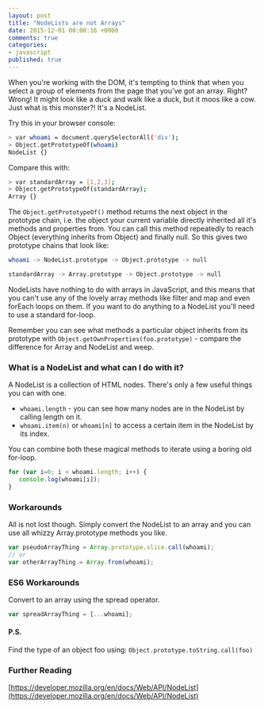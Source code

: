 ```yaml
---
layout: post
title: "NodeLists are not Arrays"
date: 2015-12-01 00:00:16 +0000
comments: true
categories:
- javascript
published: true
---
```


When you're working with the DOM, it's tempting to think that when you select a group of elements from the page that you've got an array. Right? Wrong! It might look like a duck and walk like a duck, but it moos like a cow. Just what is this monster?! It's a NodeList.

Try this in your browser console:

```bash
> var whoami = document.querySelectorAll('div');
> Object.getPrototypeOf(whoami)
NodeList {}
```

Compare this with:

```bash
> var standardArray = [1,2,3];
> Object.getPrototypeOf(standardArray);
Array {}
```

The `Object.getPrototypeOf()` method returns the next object in the prototype chain, i.e. the object your current variable directly inherited all it's methods and properties from. You can call this method repeatedly to reach Object (everything inherits from Object) and finally null. So this gives two prototype chains that look like:

```bash
whoami -> NodeList.prototype -> Object.prototype -> null

standardArray -> Array.prototype -> Object.prototype -> null
```

NodeLists have nothing to do with arrays in JavaScript, and this means that you can't use any of the lovely array methods like filter and map and even forEach loops on them. If you want to do anything to a NodeList you'll need to use a standard for-loop.

Remember you can see what methods a particular object inherits from its prototype with `Object.getOwnProperties(foo.prototype)` - compare the difference for Array and NodeList and weep.

### What is a NodeList and what can I do with it?

A NodeList is a collection of HTML nodes. There's only a few useful things you can with one.

* `whoami.length` - you can see how many nodes are in the NodeList by calling length on it.
* `whoami.item(n)` or `whoami[n]` to access a certain item in the NodeList by its index.

You can combine both these magical methods to iterate using a boring old for-loop.

```javascript
for (var i=0; i < whoami.length; i++) {
   console.log(whoami[i]);
}
```

### Workarounds

All is not lost though. Simply convert the NodeList to an array and you can use all whizzy Array.prototype methods you like.

```javascript
var pseudoArrayThing = Array.prototype.slice.call(whoami);
// or
var otherArrayThing = Array.from(whoami);
```

### ES6 Workarounds

Convert to an array using the spread operator.

```javascript
var spreadArrayThing = [...whoami];
```

#### P.S.

Find the type of an object foo using:
`Object.prototype.toString.call(foo)`

### Further Reading

[https://developer.mozilla.org/en/docs/Web/API/NodeList](https://developer.mozilla.org/en/docs/Web/API/NodeList)
